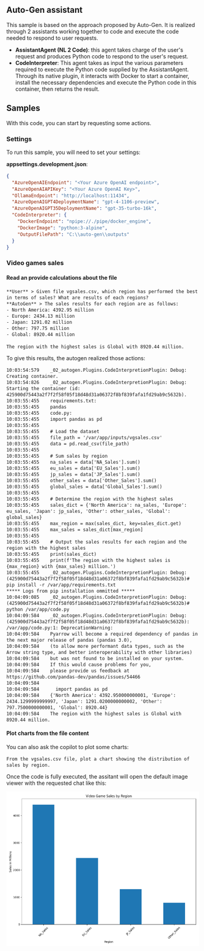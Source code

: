 ﻿## Auto-Gen assistant

This sample is based on the approach proposed by Auto-Gen.
It is realized through 2 assistants working together to code and execute the code needed to respond to user requests.

- __AssistantAgent (NL 2 Code)__: this agent takes charge of the user's request and produces Python code to respond to the user's request.
- __CodeInterpreter__: This agent takes as input the various parameters required to execute the Python code supplied by the AssistantAgent. Through its native plugin, it interacts with Docker to start a container, install the necessary dependencies and execute the Python code in this container, then returns the result.

## Samples

With this code, you can start by requesting some actions.

### Settings

To run this sample, you will need to set your settings: 

**appsettings.development.json**: 
```json
{
  "AzureOpenAIEndpoint": "<Your Azure OpenAI endpoint>",
  "AzureOpenAIAPIKey": "<Your Azure OpenAI Key>",
  "OllamaEndpoint": "http://localhost:11434",
  "AzureOpenAIGPT4DeploymentName": "gpt-4-1106-preview",
  "AzureOpenAIGPT35DeploymentName": "gpt-35-turbo-16k",
  "CodeInterpreter": {
    "DockerEndpoint": "npipe://./pipe/docker_engine",
    "DockerImage": "python:3-alpine",
    "OutputFilePath": "C:\\auto-gen\\outputs"
  }
}
```

### Video games sales

#### Read an provide calculations about the file

```
**User** > Given file vgsales.csv, which region has performed the best in terms of sales? What are results of each regions?
**AutoGen** > The sales results for each region are as follows:
- North America: 4392.95 million
- Europe: 2434.13 million
- Japan: 1291.02 million
- Other: 797.75 million
- Global: 8920.44 million

The region with the highest sales is Global with 8920.44 million.
```

To give this results, the autogen realized those actions: 

```
10:03:54:579	_02_autogen.Plugins.CodeInterpretionPlugin: Debug: Creating container.
10:03:54:826	_02_autogen.Plugins.CodeInterpretionPlugin: Debug: Starting the container (id: 425900d75443a2f7f2f58f05f18d48d31a06372f8bf839fafa1fd29ab9c5632b).
10:03:55:455	requirements.txt:
10:03:55:455	pandas
10:03:55:455	code.py:
10:03:55:455	import pandas as pd
10:03:55:455	
10:03:55:455	# Load the dataset
10:03:55:455	file_path = '/var/app/inputs/vgsales.csv'
10:03:55:455	data = pd.read_csv(file_path)
10:03:55:455	
10:03:55:455	# Sum sales by region
10:03:55:455	na_sales = data['NA_Sales'].sum()
10:03:55:455	eu_sales = data['EU_Sales'].sum()
10:03:55:455	jp_sales = data['JP_Sales'].sum()
10:03:55:455	other_sales = data['Other_Sales'].sum()
10:03:55:455	global_sales = data['Global_Sales'].sum()
10:03:55:455	
10:03:55:455	# Determine the region with the highest sales
10:03:55:455	sales_dict = {'North America': na_sales, 'Europe': eu_sales, 'Japan': jp_sales, 'Other': other_sales, 'Global': global_sales}
10:03:55:455	max_region = max(sales_dict, key=sales_dict.get)
10:03:55:455	max_sales = sales_dict[max_region]
10:03:55:455	
10:03:55:455	# Output the sales results for each region and the region with the highest sales
10:03:55:455	print(sales_dict)
10:03:55:455	print(f'The region with the highest sales is {max_region} with {max_sales} million.')
10:03:55:455	_02_autogen.Plugins.CodeInterpretionPlugin: Debug: (425900d75443a2f7f2f58f05f18d48d31a06372f8bf839fafa1fd29ab9c5632b)# pip install -r /var/app/requirements.txt
***** Logs from pip installation ommitted *****
10:04:09:085	_02_autogen.Plugins.CodeInterpretionPlugin: Debug: (425900d75443a2f7f2f58f05f18d48d31a06372f8bf839fafa1fd29ab9c5632b)# python /var/app/code.py
10:04:09:584	_02_autogen.Plugins.CodeInterpretionPlugin: Debug: (425900d75443a2f7f2f58f05f18d48d31a06372f8bf839fafa1fd29ab9c5632b): /var/app/code.py:1: DeprecationWarning: 
10:04:09:584	Pyarrow will become a required dependency of pandas in the next major release of pandas (pandas 3.0),
10:04:09:584	(to allow more performant data types, such as the Arrow string type, and better interoperability with other libraries)
10:04:09:584	but was not found to be installed on your system.
10:04:09:584	If this would cause problems for you,
10:04:09:584	please provide us feedback at https://github.com/pandas-dev/pandas/issues/54466
10:04:09:584	        
10:04:09:584	  import pandas as pd
10:04:09:584	{'North America': 4392.950000000001, 'Europe': 2434.1299999999997, 'Japan': 1291.0200000000002, 'Other': 797.7500000000001, 'Global': 8920.44}
10:04:09:584	The region with the highest sales is Global with 8920.44 million.
```

#### Plot charts from the file content

You can also ask the copilot to plot some charts: 

```
From the vgsales.csv file, plot a chart showing the distribution of sales by region.
```

Once the code is fully executed, the assitant will open the default image viewer with the requested chat like this: 

![./outputs/vgsales_distribution.png](./outputs/vgsales_distribution.png)
